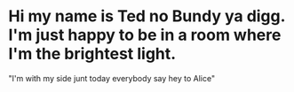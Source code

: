 # Hi my name is Ted no Bundy ya digg. I'm just happy to be in a room where I'm the brightest light.
"I'm with my side junt today everybody say hey to Alice"

## 